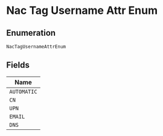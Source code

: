 
# Nac Tag Username Attr Enum

## Enumeration

`NacTagUsernameAttrEnum`

## Fields

| Name |
|  --- |
| `AUTOMATIC` |
| `CN` |
| `UPN` |
| `EMAIL` |
| `DNS` |

